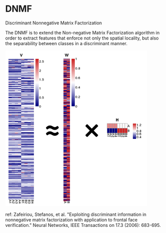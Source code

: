 # DNMF
Discriminant Nonnegative Matrix Factorization


The DNMF is to extend the Non-negative Matrix Factorization algorithm in order to extract features that enforce not only the spatial locality, but also the separability between classes in a discriminant manner.

![Type 1 motiflogo](figure/DNMF.png)

ref: 
Zafeiriou, Stefanos, et al. "Exploiting discriminant information in nonnegative matrix factorization with application to frontal face verification." Neural Networks, IEEE Transactions on 17.3 (2006): 683-695.